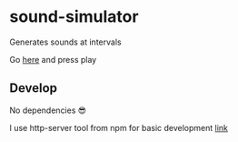 # sound-simulator
Generates sounds at intervals

Go [here](https://lk00100100.github.io/sound-simulator/) and press play

## Develop
No dependencies 😎

I use http-server tool from npm for basic development [link](https://www.npmjs.com/package/http-server)

